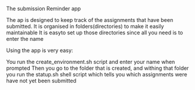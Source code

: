 The submission Reminder app

The ap is designed to keep track of the assignments that have been submitted.
It is organised in folders(directories) to make it easily maintainable
It is easyto set up those directories since all you need is to enter the name

Using the app is very easy:

You run the create_environment.sh script and enter your name when prompted
Then you go to the folder that is created, and withing that folder you run the statup.sh shell script which tells you which assignments were have not yet been submitted
